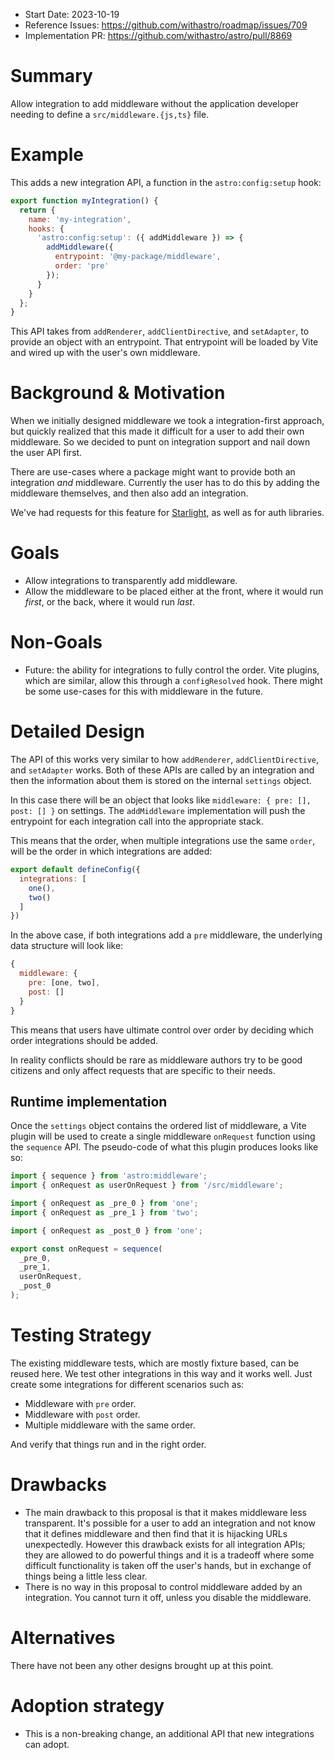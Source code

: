 - Start Date: 2023-10-19
- Reference Issues: https://github.com/withastro/roadmap/issues/709
- Implementation PR: https://github.com/withastro/astro/pull/8869

# Summary

Allow integration to add middleware without the application developer needing to define a `src/middleware.{js,ts}` file.

# Example

This adds a new integration API, a function in the `astro:config:setup` hook:

```js
export function myIntegration() {
  return {
    name: 'my-integration',
    hooks: {
      'astro:config:setup': ({ addMiddleware }) => {
        addMiddleware({
          entrypoint: '@my-package/middleware',
          order: 'pre'
        });
      }
    }
  };
}
```

This API takes from `addRenderer`, `addClientDirective`, and `setAdapter`, to provide an object with an entrypoint. That entrypoint will be loaded by Vite and wired up with the user's own middleware.

# Background & Motivation

When we initially designed middleware we took a integration-first approach, but quickly realized that this made it difficult for a user to add their own middleware. So we decided to punt on integration support and nail down the user API first.

There are use-cases where a package might want to provide both an integration *and* middleware. Currently the user has to do this by adding the middleware themselves, and then also add an integration.

We've had requests for this feature for [Starlight](https://starlight.astro.build/), as well as for auth libraries.

# Goals

- Allow integrations to transparently add middleware.
- Allow the middleware to be placed either at the front, where it would run *first*, or the back, where it would run *last*.

# Non-Goals

- Future: the ability for integrations to fully control the order. Vite plugins, which are similar, allow this through a `configResolved` hook. There might be some use-cases for this with middleware in the future.

# Detailed Design

The API of this works very similar to how `addRenderer`, `addClientDirective`, and `setAdapter` works. Both of these APIs are called by an integration and then the information about them is stored on the internal `settings` object.

In this case there will be an object that looks like `middleware: { pre: [], post: [] }` on settings. The `addMiddleware` implementation will push the entrypoint for each integration call into the appropriate stack.

This means that the order, when multiple integrations use the same `order`, will be the order in which integrations are added:

```js
export default defineConfig({
  integrations: [
    one(),
    two()
  ]
})
```

In the above case, if both integrations add a `pre` middleware, the underlying data structure will look like:

```js
{
  middleware: {
    pre: [one, two],
    post: []
  }
}
```

This means that users have ultimate control over order by deciding which order integrations should be added.

In reality conflicts should be rare as middleware authors try to be good citizens and only affect requests that are specific to their needs.

## Runtime implementation

Once the `settings` object contains the ordered list of middleware, a Vite plugin will be used to create a single middleware `onRequest` function using the `sequence` API. The pseudo-code of what this plugin produces looks like so:

```js
import { sequence } from 'astro:middleware';
import { onRequest as userOnRequest } from '/src/middleware';

import { onRequest as _pre_0 } from 'one';
import { onRequest as _pre_1 } from 'two';

import { onRequest as _post_0 } from 'one';

export const onRequest = sequence(
  _pre_0,
  _pre_1,
  userOnRequest,
  _post_0
);
```

# Testing Strategy

The existing middleware tests, which are mostly fixture based, can be reused here. We test other integrations in this way and it works well. Just create some integrations for different scenarios such as:

- Middleware with `pre` order.
- Middleware with `post` order.
- Multiple middleware with the same order.

And verify that things run and in the right order.

# Drawbacks

- The main drawback to this proposal is that it makes middleware less transparent. It's possible for a user to add an integration and not know that it defines middleware and then find that it is hijacking URLs unexpectedly. However this drawback exists for all integration APIs; they are allowed to do powerful things and it is a tradeoff where some difficult functionality is taken off the user's hands, but in exchange of things being a little less clear.
- There is no way in this proposal to control middleware added by an integration. You cannot turn it off, unless you disable the middleware.

# Alternatives

There have not been any other designs brought up at this point.

# Adoption strategy

- This is a non-breaking change, an additional API that new integrations can adopt.